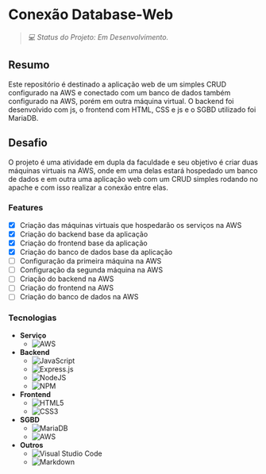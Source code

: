 # Conexão Database-Web
> _💻 Status do Projeto: Em Desenvolvimento._

## Resumo
Este repositório é destinado a aplicação web de um simples CRUD configurado na AWS e conectado com um banco de dados também configurado na AWS, porém em outra máquina virtual. O backend foi desenvolvido com js, o frontend com HTML, CSS e js e o SGBD utilizado foi MariaDB.

## Desafio
O projeto é uma atividade em dupla da faculdade e seu objetivo é criar duas máquinas virtuais na AWS, onde em uma delas estará hospedado um banco de dados e em outra uma aplicação web com um CRUD simples rodando no apache e com isso realizar a conexão entre elas.

### Features

- [X] Criação das máquinas virtuais que hospedarão os serviços na AWS
- [X] Criação do backend base da aplicação
- [X] Criação do frontend base da aplicação
- [X] Criação do banco de dados base da aplicação
- [ ] Configuração da primeira máquina na AWS
- [ ] Configuração da segunda máquina na AWS
- [ ] Criação do backend na AWS
- [ ] Criação do frontend na AWS
- [ ] Criação do banco de dados na AWS

### Tecnologias

- **Serviço**
  - ![AWS](https://img.shields.io/badge/AWS-%23FF9900.svg?style=for-the-badge&logo=amazon-aws&logoColor=white)
- **Backend**
  - ![JavaScript](https://img.shields.io/badge/javascript-%23323330.svg?style=for-the-badge&logo=javascript&logoColor=%23F7DF1E)
  - ![Express.js](https://img.shields.io/badge/express.js-%23404d59.svg?style=for-the-badge&logo=express&logoColor=%2361DAFB)
  - ![NodeJS](https://img.shields.io/badge/node.js-6DA55F?style=for-the-badge&logo=node.js&logoColor=white)
  - ![NPM](https://img.shields.io/badge/NPM-%23CB3837.svg?style=for-the-badge&logo=npm&logoColor=white)
- **Frontend**
  - ![HTML5](https://img.shields.io/badge/html5-%23E34F26.svg?style=for-the-badge&logo=html5&logoColor=white)
  - ![CSS3](https://img.shields.io/badge/css3-%231572B6.svg?style=for-the-badge&logo=css3&logoColor=white)
- **SGBD**
  - ![MariaDB](https://img.shields.io/badge/MariaDB-003545?style=for-the-badge&logo=mariadb&logoColor=white)
  - ![AWS](https://img.shields.io/badge/AWS-%23FF9900.svg?style=for-the-badge&logo=amazon-aws&logoColor=white)
- **Outros**
  - ![Visual Studio Code](https://img.shields.io/badge/Visual%20Studio%20Code-0078d7.svg?style=for-the-badge&logo=visual-studio-code&logoColor=white)
  - ![Markdown](https://img.shields.io/badge/markdown-%23000000.svg?style=for-the-badge&logo=markdown&logoColor=white)
